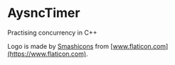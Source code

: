 # AysncTimer
Practising concurrency in C++

Logo is made by [Smashicons](https://www.flaticon.com/authors/smashicons) from [www.flaticon.com](https://www.flaticon.com).
